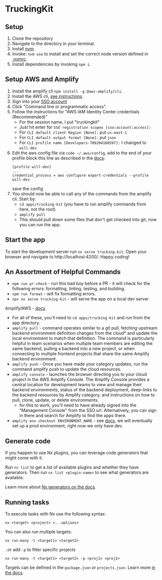 # TruckingKit

## Setup

1. Clone the repository
2. Navigate to the directory in your terminal.
3. Install [nvm](https://github.com/nvm-sh/nvm).
4. Invoke: `nvm use` to install and set the correct node version defined in [.nvmrc](./.nvmrc).
5. Install dependencies by invoking `npm i`.

## Setup AWS and Amplify

1. Install the amplify cli `npm install -g @aws-amplify/cli`.
2. Install the AWS cli, [see instructions](https://docs.aws.amazon.com/cli/latest/userguide/getting-started-install.html).
3. Sign into your [SSO account](https://d-9067f067ec.awsapps.com/start)
4. Click "Command line or programmatic access".
5. Follow the instructions for "AWS IAM Identity Center credentials (Recommended)"
   - For the session name, I put "truckingkit"
   - Just hit enter for `SSO registration scopes [sso:account:access]:`
   - For `CLI default client Region [None]:` put `us-east-1`
   - For `CLI default output format [None]:` put `json`
   - For `CLI profile name [Developers-789204160597]:` I changed to `will-dev`
6. Edit the aws config file via `code ~/.aws/config`, add to the end of your profile block this line as described in the [docs](https://docs.amplify.aws/angular/start/getting-started/installation/#manually-configure-the-amplify-cli):
   ```
   [profile will-dev]
   ...
   credential_process = aws configure export-credentials --profile will-dev
   ```
   save the config
7. You should now be able to call any of the commands from the amplify cli. Start by:
   - `cd apps/trucking-kit` (you have to run amplify commands from here, not the root)
   - `amplify pull`
   - This should pull down some files that don't get checked into git, now you can run the app.

## Start the app

To start the development server run `nx serve trucking-kit`. Open your browser and navigate to http://localhost:4200/. Happy coding!

## An Assortment of Helpful Commands

- `npm run pr-check` - run this bad boy before a PR - it will check for the following errors: formatting, linting, testing, and building.
- `npm run format` - will fix formatting errors.
- `npx nx serve trucking-kit` - will serve the app on a local dev server

Amplify/AWS - [docs](https://docs.amplify.aws/angular/tools/cli/start/key-workflows/)

- For all of these, you'll need to `cd apps/trucking-kit` and run from the app directory.
- `amplify pull` - command operates similar to a git pull, fetching upstream backend environment definition changes from the cloud\* and update the local environment to match that definition. The command is particularly helpful in team scenarios when multiple team members are editing the same backend, pulling a backend into a new project, or when connecting to multiple frontend projects that share the same Amplify backend environment.
- `amplify push` - Once you have made your category updates, run the command amplify push to update the cloud resources.
- `amplify console` - launches the browser directing you to your cloud project in the AWS Amplify Console. The Amplify Console provides a central location for development teams to view and manage their backend environments, status of the backend deployment, deep-links to the backend resources by Amplify category, and instructions on how to pull, clone, update, or delete environments.
  - for this to work, you'll need to have already signed into the "Management Console" from the SSO url. Alternatively, you can sign in there and search for Amplify to find the apps there.
- `amplify env checkout ENVIRONMENT_NAME` - see [docs](https://docs.amplify.aws/angular/tools/cli/teams/), we will eventually set up a prod environment, right now we only have dev.

## Generate code

If you happen to use Nx plugins, you can leverage code generators that might come with it.

Run `nx list` to get a list of available plugins and whether they have generators. Then run `nx list <plugin-name>` to see what generators are available.

Learn more about [Nx generators on the docs](https://nx.dev/plugin-features/use-code-generators).

## Running tasks

To execute tasks with Nx use the following syntax:

```
nx <target> <project> <...options>
```

You can also run multiple targets:

```
nx run-many -t <target1> <target2>
```

..or add `-p` to filter specific projects

```
nx run-many -t <target1> <target2> -p <proj1> <proj2>
```

Targets can be defined in the `package.json` or `projects.json`. Learn more [in the docs](https://nx.dev/core-features/run-tasks).
